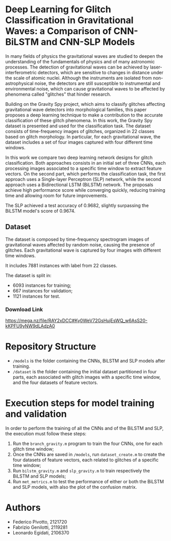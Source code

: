 # Deep Learning for Glitch Classification in Gravitational Waves: a Comparison of CNN-BiLSTM and CNN-SLP Models
In many fields of physics the gravitational waves are studied to deepen the understanding of the fundamentals of physics and of many astronomic processes. The detection of gravitational waves can be achieved by laser-interferometric detectors, which are sensitive to changes in distance under the scale of atomic nuclei. Although the instruments are isolated from non-astrophysical noise, the detectors are still susceptible to instrumental and environmental noise, which can cause gravitational waves to be affected by phenomena called "glitches" that hinder research.

Building on the Gravity Spy project, which aims to classify glitches affecting gravitational wave detectors into morphological families, this paper proposes a deep learning technique to make a contribution to the accurate classification of these glitch phenomena.
In this work, the Gravity Spy dataset is presented and used for the classification task. The dataset consists of time-frequency images of glitches, organized in 22 classes based on glitch morphology. In particular, for each gravitational wave, the dataset includes a set of four images captured with four different time windows.

In this work we compare two deep learning network designs for glitch classification.
Both approaches consists in an initial set of three CNNs, each processing images associated to a specific time window to extract feature vectors. On the second part, which performs the classification task, the first approach uses a Single-layer Perceptron (SLP) network, while the second approach uses a Bidirectional LSTM (BiLSTM) network. The proposals achieve high performance score while converging quickly, reducing training time and allowing room for future improvements.

The SLP achieved a test accuracy of 0.9682, slightly surpassing the BiLSTM model's score of 0.9674.

## Dataset
The dataset is composed by time-frequency spectrogram images of gravitational waves affected by random noise, causing the presence of glitches. Each gravitational wave is captured by four images with different time windows.

It includes 7881 instances with label from 22 classes.

The dataset is split in:
- 6093 instances for training;
- 667 instances for validation;
- 1121 instances for test.

### Download Link
https://mega.nz/file/RAY2xDCC#Ky0WeV72GsHujEsWQ_w6AsS20-kKPFU9yNW9dLAdzA0

# Repository Structure
- `/models` is the folder containing the CNNs, BiLSTM and SLP models after training.
- `/dataset` is the folder containing the initial dataset partitioned in four parts, each associated with glitch images with a specific time window, and the four datasets of feature vectors. 

# Execution steps for model training and validation 
In order to perform the training of all the CNNs and of the BiLSTM and SLP, the execution must follow these steps:

1. Run the `branch_gravity.m` program to train the four CNNs, one for each glitch time window;
2. Once the CNNs are saved in `/models`, run `dataset_create.m` to create the four datasets of feature vectors, each related to glitches of a specific time window;
3. Run `bilstm_gravity.m` and `slp_gravity.m` to train respectively the BiLSTM and SLP models;
4. Run `met_metrics.m` to test the performance of either or both the BiLSTM and SLP models, with also the plot of the confusion matrix. 

# Authors
- Federico Pivotto, 2121720
- Fabrizio Genilotti, 2119281
- Leonardo Egidati, 2106370
